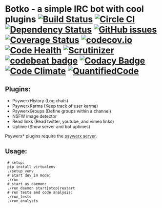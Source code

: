 Botko - a simple IRC bot with cool plugins [![Build Status](https://travis-ci.org/Psywerx/botko.svg?branch=master)](https://travis-ci.org/Psywerx/botko/builds) [![Circle CI](https://circleci.com/gh/Psywerx/botko.svg?style=shield)](https://circleci.com/gh/Psywerx/botko) [![Dependency Status](https://www.versioneye.com/user/projects/5417525c69b273bcff0000df/badge.svg?style=flat)](https://www.versioneye.com/user/projects/5417525c69b273bcff0000df) [![GitHub issues](https://img.shields.io/github/issues/psywerx/botko.svg)](https://github.com/Psywerx/botko/issues) [![Coverage Status](https://coveralls.io/repos/Psywerx/botko/badge.png)](https://coveralls.io/r/Psywerx/botko) [![codecov.io](https://codecov.io/github/Psywerx/botko/coverage.svg?branch=master)](https://codecov.io/github/Psywerx/botko?branch=master) [![Code Health](https://landscape.io/github/Psywerx/botko/master/landscape.svg)](https://landscape.io/github/Psywerx/botko/master) [![Scrutinizer](https://scrutinizer-ci.com/g/Psywerx/botko/badges/quality-score.png?b=master)](https://scrutinizer-ci.com/g/Psywerx/botko/?branch=master) [![codebeat badge](https://codebeat.co/badges/2111d9c9-b3dc-4be1-b28f-202511979a4d)](https://codebeat.co/projects/github-com-psywerx-botko) [![Codacy Badge](https://www.codacy.com/project/badge/cc6934f4b32740ba9791d0efb3cf4f10)](https://www.codacy.com/public/hairyfotr/botko) [![Code Climate](https://codeclimate.com/github/Psywerx/botko/badges/gpa.svg)](https://codeclimate.com/github/Psywerx/botko) [![QuantifiedCode](http://www.quantifiedcode.com/api/v1/project/3e36564674de47f7876cdb4599e8271b/badge.svg)](http://www.quantifiedcode.com/app/project/3e36564674de47f7876cdb4599e8271b)
=======================================

Plugins:
---------
 * PsywerxHistory (Log chats)
 * PsywerxKarma (Keep track of user karma)
 * PsywerxGroups (Define groups within a channel)
 * NSFW image detector
 * Read links (Read twitter, youtube, and vimeo links)
 * Uptime (Show server and bot uptimes)
  
Psywerx* plugins require the [psywerx server](https://github.com/Psywerx/psywerx).
 
Usage:
---------
     # setup:
     pip install virtualenv
     ./setup_venv
     # start dev in mode:
     ./run
     # start as daemon:
     ./run_daemon start|stop|restart
     # run tests and code analysis:
     ./run_tests
     ./run_analysis
